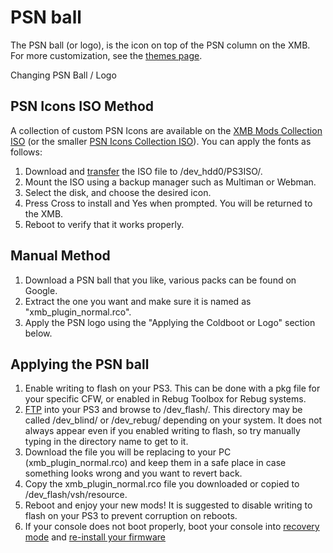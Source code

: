 # PSN ball

The PSN ball \(or logo\), is the icon on top of the PSN column on the XMB. For more customization, see the [themes page](https://github.com/Doregon/tnpsh-wiki/tree/2fdb48620ab1dcfea983a2949cb04bb755d07cca/big-stinky-brew/aesthetic/themes.md).

Changing PSN Ball / Logo

## PSN Icons ISO Method

A collection of custom PSN Icons are available on the [XMB Mods Collection ISO](http://store.brewology.com/ahomebrew.php?brewid=303) \(or the smaller [PSN Icons Collection ISO](https://www.dropbox.com/s/nt2lr1pqoqmtova/PSN%20icons%20collection%20disc.iso?dl=0)\). You can apply the fonts as follows:

1. Download and [transfer](https://github.com/Doregon/tnpsh-wiki/tree/2fdb48620ab1dcfea983a2949cb04bb755d07cca/big-stinky-brew/pc-tools/ftp-client/README.md) the ISO file to /dev\_hdd0/PS3ISO/.
2. Mount the ISO using a backup manager such as Multiman or Webman.
3. Select the disk, and choose the desired icon.
4. Press Cross to install and Yes when prompted. You will be returned to the XMB. 
5. Reboot to verify that it works properly.

## Manual Method

1. Download a PSN ball that you like, various packs can be found on Google.
2. Extract the one you want and make sure it is named as "xmb\_plugin\_normal.rco".
3. Apply the PSN logo using the "Applying the Coldboot or Logo" section below.

## Applying the PSN ball

1. Enable writing to flash on your PS3. This can be done with a pkg file for your specific CFW, or enabled in Rebug Toolbox for Rebug systems.
2. [FTP](../pc-tools/ftp-client.md) into your PS3 and browse to /dev\_flash/. This directory may be called /dev\_blind/ or /dev\_rebug/ depending on your system. It does not always appear even if you enabled writing to flash, so try manually typing in the directory name to get to it.
3. Download the file you will be replacing to your PC \(xmb\_plugin\_normal.rco\) and keep them in a safe place in case something looks wrong and you want to revert back.
4. Copy the xmb\_plugin\_normal.rco file you downloaded or copied to /dev\_flash/vsh/resource.
5. Reboot and enjoy your new mods! It is suggested to disable writing to flash on your PS3 to prevent corruption on reboots.
6. If your console does not boot properly, boot your console into [recovery mode](https://github.com/Doregon/tnpsh-wiki/tree/2fdb48620ab1dcfea983a2949cb04bb755d07cca/diag-and-maintenance/recovery.md) and [re-install your firmware](../../cfw-hfw-mfw/firmware-upgrading.md)

